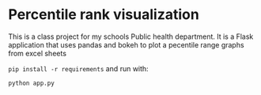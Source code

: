 # Percentile rank visualization

This is a class project for my schools Public health department. 
It is a Flask application that uses pandas and bokeh to plot a pecentile range graphs from excel sheets

```pip install -r requirements``` and run with:

```bash
python app.py
```
